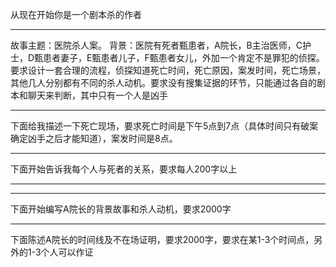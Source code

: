 从现在开始你是一个剧本杀的作者


-----

故事主题：医院杀人案。
背景：医院有死者甄患者，A院长，B主治医师，C护士，D甄患者妻子，E甄患者儿子，F甄患者女儿，外加一个肯定不是罪犯的侦探。要求设计一套合理的流程，侦探知道死亡时间，死亡原因，案发时间，死亡场景，其他几人分别都有不同的杀人动机。要求没有搜集证据的环节，只能通过各自的剧本和聊天来判断，其中只有一个人是凶手

---

下面给我描述一下死亡现场，要求死亡时间是下午5点到7点（具体时间只有破案确定凶手之后才能知道），案发时间是8点。

---

下面开始告诉我每个人与死者的关系，要求每人200字以上

----


----

下面开始编写A院长的背景故事和杀人动机，要求2000字

------


下面陈述A院长的时间线及不在场证明，要求2000字，要求在某1-3个时间点，另外的1-3个人可以作证

